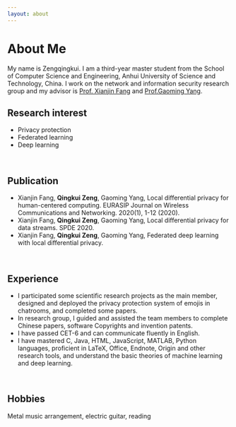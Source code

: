 ```yaml
---
layout: about 
---
```

# About Me
My name is Zengqingkui. I am a third-year master student from the School of Computer Science and Engineering, Anhui University of Science and Technology, China. I work on the network and information security research group and my advisor is [Prof. Xianjin Fang](http://star.aust.edu.cn/xjfang/) and [Prof.Gaoming Yang](http://jsj.aust.edu.cn/info/1181/1816.htm).
<br/>

## Research interest
* Privacy protection  
* Federated learning  
* Deep learning 
<br/>

## Publication
* Xianjin Fang, **Qingkui Zeng**, Gaoming Yang, Local differential privacy for human-centered computing. EURASIP Journal on Wireless Communications and Networking. 2020(1), 1-12 (2020).  
* Xianjin Fang, **Qingkui Zeng**, Gaoming Yang, Local differential privacy for data streams. SPDE 2020.   
* Xianjin Fang, **Qingkui Zeng**, Gaoming Yang, Federated deep learning with local differential privacy. 
<br/>

## Experience
* I participated some scientific research projects as the main member, designed and deployed the privacy protection system of emojis in chatrooms, and completed some papers.  
* In research group, I guided and assisted the team members to complete Chinese papers, software Copyrights and invention patents.  
* I have passed CET-6 and can communicate fluently in English.  
* I have mastered C, Java, HTML, JavaScript, MATLAB, Python languages, proficient in LaTeX, Office, Endnote, Origin and other research tools, and understand the basic theories of machine learning and deep learning. 
<br/>

## Hobbies
Metal music arrangement, electric guitar, reading
